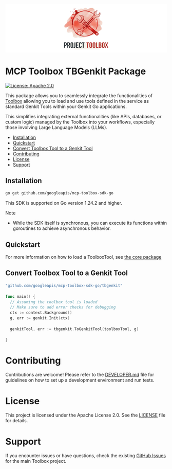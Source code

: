 ![MCP Toolbox Logo](https://raw.githubusercontent.com/googleapis/genai-toolbox/main/logo.png)

# MCP Toolbox TBGenkit Package

[![License: Apache 2.0](https://img.shields.io/badge/License-Apache%202.0-blue.svg)](https://opensource.org/licenses/Apache-2.0)

This package allows you to seamlessly integrate the functionalities of
[Toolbox](https://github.com/googleapis/genai-toolbox) allowing you to load and
use tools defined in the service as standard Genkit Tools within your Genkit Go
applications.

This simplifies integrating external functionalities (like APIs, databases, or
custom logic) managed by the Toolbox into your workflows, especially those
involving Large Language Models (LLMs).


<!-- TOC ignore:true -->
<!-- TOC -->

- [Installation](#installation)
- [Quickstart](#quickstart)
- [Convert Toolbox Tool to a Genkit Tool](#convert-toolbox-tool-to-a-genkit-tool)
- [Contributing](#contributing)
- [License](#license)
- [Support](#support)

<!-- /TOC -->

## Installation

```bash
go get github.com/googleapis/mcp-toolbox-sdk-go
```
This SDK is supported on Go version 1.24.2 and higher.

> [!NOTE]
>
> - While the SDK itself is synchronous, you can execute its functions within goroutines to achieve asynchronous behavior.

## Quickstart

For more information on how to load a ToolboxTool, see [the core package](https://github.com/googleapis/mcp-toolbox-sdk-go/tree/main/core)

## Convert Toolbox Tool to a Genkit Tool

```go
"github.com/googleapis/mcp-toolbox-sdk-go/tbgenkit"

func main() {
  // Assuming the toolbox tool is loaded
  // Make sure to add error checks for debugging
  ctx := context.Background()
  g, err := genkit.Init(ctx)

  genkitTool, err := tbgenkit.ToGenkitTool(toolboxTool, g)

}
```

# Contributing

Contributions are welcome! Please refer to the [DEVELOPER.md](./DEVELOPER.md)
file for guidelines on how to set up a development environment and run tests.

# License

This project is licensed under the Apache License 2.0. See the
[LICENSE](https://github.com/googleapis/mcp-toolbox-sdk-go/blob/main/LICENSE) file for details.

# Support

If you encounter issues or have questions, check the existing [GitHub Issues](https://github.com/googleapis/genai-toolbox/issues) for the main Toolbox project.